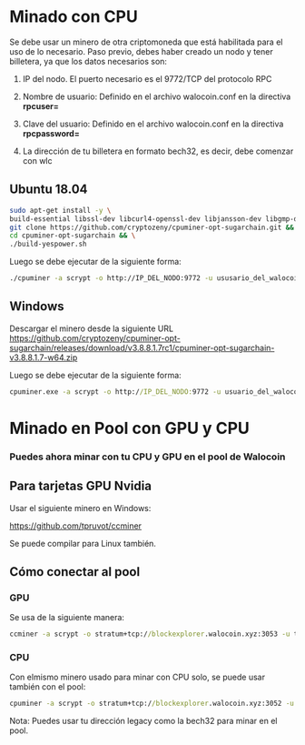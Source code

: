 # Minado con CPU

Se debe usar un minero de otra criptomoneda que está habilitada para el uso de lo necesario.
Paso previo, debes haber creado un nodo y tener billetera, ya que los datos necesarios son:

1. IP del nodo. El puerto necesario es el 9772/TCP del protocolo RPC

2. Nombre de usuario: Definido en el archivo walocoin.conf en la directiva **rpcuser=**

3. Clave del usuario: Definido en el archivo walocoin.conf en la directiva **rpcpassword=**

4. La dirección de tu billetera en formato bech32, es decir, debe comenzar con wlc
 

## Ubuntu 18.04
```bash
sudo apt-get install -y \
build-essential libssl-dev libcurl4-openssl-dev libjansson-dev libgmp-dev automake zlib1g-dev && \
git clone https://github.com/cryptozeny/cpuminer-opt-sugarchain.git && \
cd cpuminer-opt-sugarchain && \
./build-yespower.sh 
```

Luego se debe ejecutar de la siguiente forma:
```bash
./cpuminer -a scrypt -o http://IP_DEL_NODO:9772 -u ususario_del_walocoin.conf  -p password_del_walocoin.conf --coinbase-addr=TU_BILLETERA_BECH32 -D --no-stratum --no-longpoll
```

## Windows 

Descargar el minero desde la siguiente URL  https://github.com/cryptozeny/cpuminer-opt-sugarchain/releases/download/v3.8.8.1.7rc1/cpuminer-opt-sugarchain-v3.8.8.1.7-w64.zip

Luego se debe ejecutar de la siguiente forma:
```cmd
cpuminer.exe -a scrypt -o http://IP_DEL_NODO:9772 -u usuario_del_walocoin.conf  -p password_del_walocoin.conf --coinbase-addr=TU_BILLETERA_BECH32 -D --no-stratum --no-longpoll
```



# Minado en Pool con GPU y CPU
### Puedes ahora minar con tu CPU y GPU en el pool de Walocoin

## Para tarjetas GPU Nvidia
Usar el siguiente minero en Windows:

https://github.com/tpruvot/ccminer

Se puede compilar para Linux también.


## Cómo conectar al pool
### GPU
Se usa de la siguiente manera:

```cmd
ccminer -a scrypt -o stratum+tcp://blockexplorer.walocoin.xyz:3053 -u tu-direccion-de-billetera - p x
```

### CPU

Con elmismo minero usado para minar con CPU solo, se puede usar también con el pool:

```cmd
cpuminer -a scrypt -o stratum+tcp://blockexplorer.walocoin.xyz:3052 -u tu-direccion-de-billetera - p x
```

Nota: Puedes usar tu dirección legacy como la bech32 para minar en el pool.
